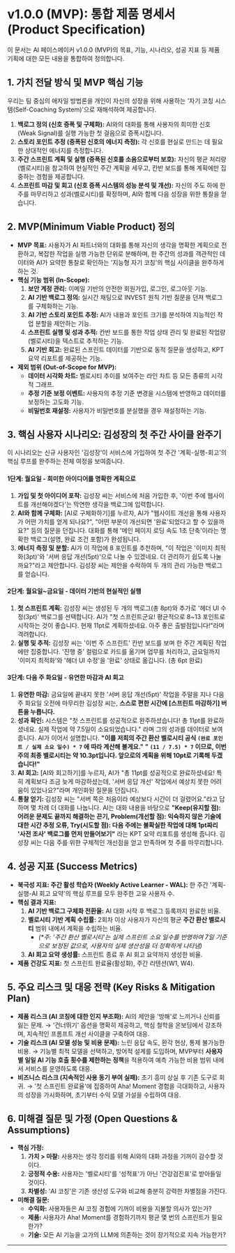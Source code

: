 # v1.0.0 (MVP): 통합 제품 명세서 (Product Specification)

이 문서는 AI 페이스메이커 v1.0.0 (MVP)의 목표, 기능, 시나리오, 성공 지표 등 제품 기획에 대한 모든 내용을 통합하여 정의합니다.

## 1. 가치 전달 방식 및 MVP 핵심 기능

우리는 팀 중심의 애자일 방법론을 개인이 자신의 성장을 위해 사용하는 '자기 코칭 시스템(Self-Coaching System)'으로 재해석하여 제공합니다.

1.  **백로그 정의 (신호 증폭 및 구체화):** AI와의 대화를 통해 사용자의 희미한 신호(Weak Signal)를 실행 가능한 첫 걸음으로 증폭시킵니다.
2.  **스토리 포인트 추정 (증폭된 신호의 에너지 측정):** 각 신호를 현실로 만드는 데 필요한 상대적인 에너지를 측정합니다.
3.  **주간 스프린트 계획 및 실행 (증폭된 신호를 소음으로부터 보호):** 자신의 평균 처리량(벨로시티)을 참고하여 현실적인 주간 계획을 세우고, 칸반 보드를 통해 계획에만 집중하는 경험을 제공합니다.
4.  **스프린트 마감 및 회고 (신호 증폭 시스템의 성능 분석 및 개선):** 자신의 주도 하에 한 주를 마무리하고 성과(벨로시티)를 확정하며, AI와 함께 다음 성장을 위한 통찰을 얻습니다.

## 2. MVP(Minimum Viable Product) 정의

- **MVP 목표:** 사용자가 AI 파트너와의 대화를 통해 자신의 생각을 명확한 계획으로 전환하고, 복잡한 작업을 실행 가능한 단위로 분해하며, 한 주간의 성과를 객관적인 데이터와 AI가 요약한 통찰로 확인하는 '지능형 자기 코칭'의 핵심 사이클을 완주하게 하는 것.
- **핵심 기능 범위 (In-Scope):**
  1.  **보안 계정 관리:** 이메일 기반의 안전한 회원가입, 로그인, 로그아웃 기능.
  2.  **AI 기반 백로그 정의:** 실시간 채팅으로 INVEST 원칙 기반 질문을 던져 백로그를 구체화하는 기능.
  3.  **AI 기반 스토리 포인트 추정:** AI가 내용과 포인트 크기를 분석하여 지능적인 작업 분할을 제안하는 기능.
  4.  **스프린트 실행 및 성과 추적:** 칸반 보드를 통한 작업 상태 관리 및 완료된 작업량(벨로시티)을 텍스트로 추적하는 기능.
  5.  **AI 기반 회고:** 완료된 스프린트 데이터를 기반으로 동적 질문을 생성하고, KPT 요약 리포트를 제공하는 기능.
- **제외 범위 (Out-of-Scope for MVP):**
  - **데이터 시각화 차트:** 벨로시티 추이를 보여주는 라인 차트 등 모든 종류의 시각적 그래프.
  - **추정 기준 보정 이벤트:** 사용자의 추정 기준 변경을 시스템에 반영하고 데이터를 보정하는 고도화 기능.
  - **비밀번호 재설정:** 사용자가 비밀번호를 분실했을 경우 재설정하는 기능.

## 3. 핵심 사용자 시나리오: 김성장의 첫 주간 사이클 완주기

이 시나리오는 신규 사용자인 '김성장'이 서비스에 가입하여 첫 주간 '계획-실행-회고'의 핵심 루프를 완주하는 전체 여정을 보여줍니다.

#### **1단계: 월요일 - 희미한 아이디어를 명확한 계획으로**

1.  **가입 및 첫 아이디어 포착:** 김성장 씨는 서비스에 처음 가입한 후, '이번 주에 웹사이트를 개선해야겠다'는 막연한 생각을 백로그에 입력합니다.
2.  **AI와 함께 구체화:** [AI로 구체화하기]를 누르자, AI가 "웹사이트 개선을 통해 사용자가 어떤 가치를 얻게 되나요?", "어떤 부분이 개선되면 '완료'되었다고 할 수 있을까요?" 등의 질문을 던집니다. 대화를 통해 '메인 페이지 로딩 속도 1초 단축'이라는 명확한 백로그(설명, 완료 조건 포함)가 완성됩니다.
3.  **에너지 측정 및 분할:** AI가 이 작업에 8 포인트를 추천하며, "이 작업은 '이미지 최적화(3pt)'와 '서버 응답 개선(5pt)'으로 나눌 수 있겠네요. 더 관리하기 쉽도록 나눌까요?"라고 제안합니다. 김성장 씨는 제안을 수락하여 두 개의 관리 가능한 백로그를 얻습니다.

#### **2단계: 월요일~금요일 - 데이터 기반의 현실적인 실행**

1.  **첫 스프린트 계획:** 김성장 씨는 생성된 두 개의 백로그(총 8pt)와 추가로 '헤더 UI 수정(3pt)' 백로그를 선택합니다. AI가 "첫 스프린트군요! 평균적으로 8~13 포인트로 시작하는 것이 좋습니다. 현재 11pt로 계획하셨네요. 아주 좋은 출발점입니다!"라며 격려합니다.
2.  **실행 및 추적:** 김성장 씨는 '이번 주 스프린트' 칸반 보드를 보며 한 주간 계획된 작업에만 집중합니다. '진행 중' 컬럼으로 카드를 옮기며 업무를 처리하고, 금요일까지 '이미지 최적화'와 '헤더 UI 수정'을 '완료' 상태로 옮깁니다. (총 6pt 완료)

#### **3단계: 다음 주 화요일 - 유연한 마감과 AI 회고**

1.  **유연한 마감:** 금요일에 끝내지 못한 '서버 응답 개선(5pt)' 작업을 주말을 지나 다음 주 화요일 오전에 마무리한 김성장 씨는, **스스로 편한 시간에 [스프린트 마감하기] 버튼을 누릅니다.**
2.  **성과 확인:** 시스템은 "첫 스프린트를 성공적으로 완주하셨습니다! 총 11pt를 완료하셨네요. 실제 작업에 약 7.5일이 소요되었습니다." 라며 그의 성과를 데이터로 보여줍니다. AI가 이어서 설명합니다.
    **"이를 저희의 주간 환산 벨로시티 공식 `(완료 포인트 / 실제 소요 일수) * 7` 에 따라 계산해 볼게요."**
    **" `(11 / 7.5) * 7` 이므로, 이번 주의 최종 벨로시티는 약 10.3pt입니다. 앞으로의 계획을 위해 **10pt**로 기록해 두겠습니다!"**
3.  **AI 회고:** [AI와 회고하기]를 누르자, AI가 "총 11pt를 성공적으로 완료하셨네요! 특히 계획보다 조금 늦게 마감하셨는데, '서버 응답 개선' 작업에서 예상치 못한 어려움이 있었나요?"라며 개인화된 질문을 던집니다.
4.  **통찰 얻기:** 김성장 씨는 "서버 쪽은 처음이라 예상보다 시간이 더 걸렸어요."라고 답하며 몇 차례 더 대화를 나눕니다. AI는 대화 내용을 바탕으로 **"Keep(유지할 점): 어려운 문제도 끝까지 해결하는 끈기, Problem(개선할 점): 익숙하지 않은 기술에 대한 시간 추정 오류, Try(시도할 점): 다음 주에는 불확실한 작업에 대해 1pt짜리 '사전 조사' 백로그를 먼저 만들어보기"** 라는 KPT 요약 리포트를 생성해 줍니다. 김성장 씨는 다음 주를 위한 구체적인 개선점을 얻고 만족하며 첫 주를 마무리합니다.

## 4. 성공 지표 (Success Metrics)

- **북극성 지표: 주간 활성 학습자 (Weekly Active Learner - WAL):** 한 주간 '계획-실행-AI 회고 요약'의 핵심 루프를 모두 완주한 고유 사용자 수.
- **핵심 결과 지표:**
  1.  **AI 기반 백로그 구체화 전환율:** AI 대화 시작 후 백로그 등록까지 완료한 비율.
  2.  **벨로시티 기반 계획 수립률:** 2회차 이상 사용자가 자신의 평균 **주간 환산 벨로시티** 범위 내에서 계획을 수립하는 비율.
      - _(\*주: '주간 환산 벨로시티'는 실제 스프린트 소요 일수를 반영하여 7일 기준으로 보정된 값으로, 사용자의 실제 생산성을 더 정확하게 나타냄)_
  3.  **AI 회고 요약 생성률:** 스프린트 종료 후 AI 회고 요약까지 생성한 비율.
- **제품 건강도 지표:** 첫 스프린트 완료율(활성화), 주간 리텐션(W1, W4).

## 5. 주요 리스크 및 대응 전략 (Key Risks & Mitigation Plan)

- **제품 리스크 (AI 코칭에 대한 인지 부조화):** AI의 제안을 '방해'로 느끼거나 신뢰를 잃는 문제. → '건너뛰기' 옵션을 명확히 제공하고, 핵심 철학을 온보딩에서 강조하며, 지속적인 프롬프트 개선 사이클을 구축하여 대응.
- **기술 리스크 (AI 모델 성능 및 비용 문제):** 느린 응답 속도, 환각 현상, 통제 불가능한 비용. → 기능별 최적 모델을 선택하고, 방어적 설계를 도입하며, MVP부터 **사용자별 일일 AI 기능 호출 횟수를 제한하는 정책**을 적용하여 예측 가능한 비용 범위 내에서 서비스를 운영하도록 대응.
- **비즈니스 리스크 (지속적인 사용 동기 부여 실패):** 초기 흥미 상실 후 기존 도구로 회귀. → '첫 스프린트 완료율'에 집중하여 Aha! Moment 경험을 극대화하고, 사용자의 성장을 가시화하며, 초기부터 수익 모델 가설을 수립하여 대응.

## 6. 미해결 질문 및 가정 (Open Questions & Assumptions)

- **핵심 가정:**
  1.  **가치 > 마찰:** 사용자는 생각 정리를 위해 AI와의 대화 과정을 기꺼이 감수할 것이다.
  2.  **긍정적 수용:** 사용자는 '벨로시티'를 '성적표'가 아닌 '건강검진표'로 받아들일 것이다.
  3.  **차별성:** 'AI 코칭'은 기존 생산성 도구와 비교해 충분히 강력한 차별점을 가진다.
- **미해결 질문:**
  - **수익화:** 사용자들은 AI 코칭 경험에 기꺼이 비용을 지불할 의사가 있는가?
  - **제품:** 사용자가 Aha! Moment를 경험하기까지 평균 몇 번의 스프린트가 필요한가?
  - **기술:** 모든 AI 기능을 고가의 LLM에 의존하는 것이 장기적으로 지속 가능한가?

---
